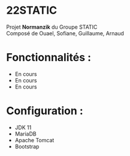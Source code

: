 # 22STATIC

Projet <strong>Normanzik</strong> du Groupe STATIC<br>
Composé de Ouael, Sofiane, Guillaume, Arnaud

# Fonctionnalités :
- En cours
- En cours
- En cours

# Configuration : 
- JDK 11
- MariaDB
- Apache Tomcat
- Bootstrap
